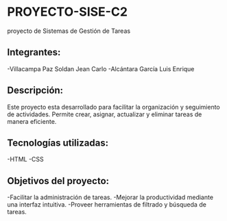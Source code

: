 # PROYECTO-SISE-C2
 proyecto de Sistemas de Gestión de Tareas

 ## Integrantes:
 -Villacampa Paz Soldan Jean Carlo
 -Alcántara García Luis Enrique 

 ## Descripción:
 Este proyecto esta desarrollado para facilitar la organización y seguimiento de actividades. Permite crear, asignar, actualizar y eliminar tareas de manera eficiente.

 ## Tecnologías utilizadas:
 -HTML
 -CSS

 ## Objetivos del proyecto: 
 -Facilitar la administración de tareas.
 -Mejorar la productividad mediante una interfaz intuitiva.
 -Proveer herramientas de filtrado y búsqueda de tareas.

